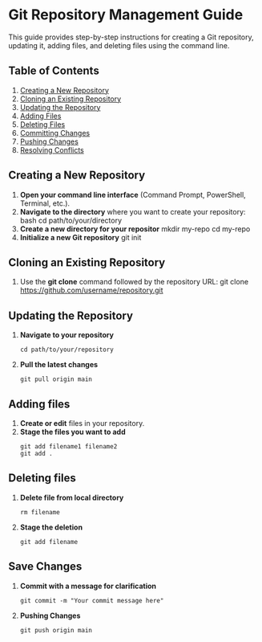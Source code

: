 # Git Repository Management Guide

This guide provides step-by-step instructions for creating a Git repository, updating it, adding files, and deleting files using the command line.

## Table of Contents
1. [Creating a New Repository](#creating-a-new-repository)
2. [Cloning an Existing Repository](#cloning-an-existing-repository)
3. [Updating the Repository](#updating-the-repository)
4. [Adding Files](#adding-files)
5. [Deleting Files](#deleting-files)
6. [Committing Changes](#committing-changes)
7. [Pushing Changes](#pushing-changes)
8. [Resolving Conflicts](#resolving-conflicts)

## Creating a New Repository

1. **Open your command line interface** (Command Prompt, PowerShell, Terminal, etc.).
2. **Navigate to the directory** where you want to create your repository:
   bash
   cd path/to/your/directory
3. **Create a new directory for your repositor** 
    mkdir my-repo
    cd my-repo
4. **Initialize a new Git repository**
    git init

## Cloning an Existing Repository

1. Use the **git clone** command followed by the repository URL:
    git clone https://github.com/username/repository.git

## Updating the Repository

1. **Navigate to your repository**
    ```
    cd path/to/your/repository
    ```
2. **Pull the latest changes**
     ```
    git pull origin main
     ```
    
## Adding files

1. **Create or edit** files in your repository.
2. **Stage the files you want to add**
     ```
    git add filename1 filename2
    git add .
     ```

## Deleting files

1. **Delete file from local directory**
     ```
    rm filename
     ```
2. **Stage the deletion**
     ```
    git add filename
    ```
## Save Changes

1. **Commit with a message for clarification**
     ```
    git commit -m "Your commit message here"
     ```
2. **Pushing Changes**
     ```
    git push origin main
     ```